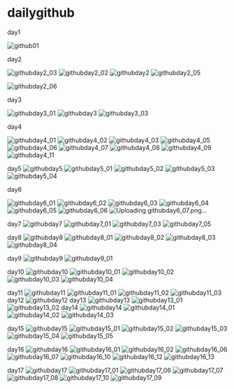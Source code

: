 # dailygithub

day1 

![github01](https://user-images.githubusercontent.com/50454382/118139032-eef77200-b441-11eb-932b-27f345d7850d.png)

day2

![githubday2_03](https://user-images.githubusercontent.com/50454382/118265562-51a94600-b4f4-11eb-81c5-59eca126416f.png)
![githubday2_02](https://user-images.githubusercontent.com/50454382/118265567-53730980-b4f4-11eb-8dd5-89669f66221a.png)
![githubday2](https://user-images.githubusercontent.com/50454382/118265572-540ba000-b4f4-11eb-912b-3852efbdfa0d.png)
![githubday2_05](https://user-images.githubusercontent.com/50454382/118265732-8e753d00-b4f4-11eb-8501-08a9e7e29df4.png)

![githubday2_06](https://user-images.githubusercontent.com/50454382/118365585-4d565900-b5d8-11eb-99fb-cb8e51b59043.png)


day3

![githubday3_01](https://user-images.githubusercontent.com/50454382/118365590-521b0d00-b5d8-11eb-8492-4360e12400df.png)
![githubday3](https://user-images.githubusercontent.com/50454382/118365593-56dfc100-b5d8-11eb-8cec-9cefcc86cbb7.png)
![githubday3_03](https://user-images.githubusercontent.com/50454382/118365574-46c7e180-b5d8-11eb-83f2-8c09f9f15208.png)

day4

![githubday4_01](https://user-images.githubusercontent.com/50454382/118396371-425c0100-b68a-11eb-8940-72ab6dc1a91e.png)
![githubday4_02](https://user-images.githubusercontent.com/50454382/118396373-45ef8800-b68a-11eb-804c-411ee8460beb.png)
![githubday4_03](https://user-images.githubusercontent.com/50454382/118396375-47b94b80-b68a-11eb-97ea-44f9764d651d.png)
![githubday4_05](https://user-images.githubusercontent.com/50454382/118396380-4be56900-b68a-11eb-94db-53e000c6be88.png)
![githubday4_06](https://user-images.githubusercontent.com/50454382/118396381-4d169600-b68a-11eb-8ab1-fa2e16a2e171.png)
![githubday4_07](https://user-images.githubusercontent.com/50454382/118396383-4e47c300-b68a-11eb-8e4e-8851d7a014d8.png)
![githubday4_08](https://user-images.githubusercontent.com/50454382/118396385-50aa1d00-b68a-11eb-8001-4988e03f74c4.png)
![githubday4_09](https://user-images.githubusercontent.com/50454382/118396386-5142b380-b68a-11eb-8ac0-d77e2e2f0b96.png)
![githubday4_11](https://user-images.githubusercontent.com/50454382/118397319-5d307480-b68e-11eb-814f-b52287995705.png)

day5
![githubday5](https://user-images.githubusercontent.com/50454382/118500307-a5b96200-b762-11eb-9c6e-f31a2f162c0c.png)
![githubday5_01](https://user-images.githubusercontent.com/50454382/118500340-abaf4300-b762-11eb-8a20-11de72d9de59.png)
![githubday5_02](https://user-images.githubusercontent.com/50454382/118500358-af42ca00-b762-11eb-971f-9c05ae81e4f2.png)
![githubday5_03](https://user-images.githubusercontent.com/50454382/118500368-b073f700-b762-11eb-9e96-fdcbf24b65e6.png)
![githubday5_04](https://user-images.githubusercontent.com/50454382/118500380-b36ee780-b762-11eb-8e84-45c15631cd63.png)

day6

![githubday6_01](https://user-images.githubusercontent.com/50454382/118675100-4d9f6000-b835-11eb-8896-2fe23c22eef2.png)
![githubday6_02](https://user-images.githubusercontent.com/50454382/118675114-5001ba00-b835-11eb-9671-8f114675d513.png)
![githubday6_03](https://user-images.githubusercontent.com/50454382/118675123-51cb7d80-b835-11eb-9fad-6c669d0ea2cc.png)
![githubday6_04](https://user-images.githubusercontent.com/50454382/118675133-52641400-b835-11eb-8fd8-1d6e503aa8d7.png)
![githubday6_05](https://user-images.githubusercontent.com/50454382/118675139-53954100-b835-11eb-92f1-320e317d119b.png)
![githubday6_06](https://user-images.githubusercontent.com/50454382/118675153-555f0480-b835-11eb-8285-94fdc3576e3e.png)
![Uploading githubday6_07.png…]()

day7
![githubday7](https://user-images.githubusercontent.com/50454382/118832186-5fe3d180-b8fb-11eb-96cb-8f7108a11673.png)
![githubday7_01](https://user-images.githubusercontent.com/50454382/118832201-62dec200-b8fb-11eb-9223-bd5cc777d2b4.png)
![githubday7_03](https://user-images.githubusercontent.com/50454382/118843626-3334b780-b905-11eb-894e-c6188d300a7f.png)
![githubday7_05](https://user-images.githubusercontent.com/50454382/118844304-d1288200-b905-11eb-8c2c-90ac0af1b217.png)

day8
![githubday8](https://user-images.githubusercontent.com/50454382/118990068-8702d780-b9bd-11eb-9ea4-a72fa835cda9.png)
![githubday8_01](https://user-images.githubusercontent.com/50454382/118990078-89653180-b9bd-11eb-93f8-f8dd2d6783fe.png)
![githubday8_02](https://user-images.githubusercontent.com/50454382/118990083-8b2ef500-b9bd-11eb-8cb5-2bc06c02b85f.png)
![githubday8_03](https://user-images.githubusercontent.com/50454382/118990105-8ec27c00-b9bd-11eb-8eac-51ce193da705.png)
![githubday8_04](https://user-images.githubusercontent.com/50454382/118990113-8ff3a900-b9bd-11eb-8e8b-feb3d51b241e.png)

day9
![githubday9](https://user-images.githubusercontent.com/50454382/119145701-de1faf80-ba84-11eb-8d42-df196acfd0f7.png)
![githubday9_01](https://user-images.githubusercontent.com/50454382/119145766-e841ae00-ba84-11eb-8f5e-bea8e90f84fe.png)

day10
![githubday10](https://user-images.githubusercontent.com/50454382/119226453-2225b980-bb44-11eb-8ae9-197eff6e52c1.png)
![githubday10_01](https://user-images.githubusercontent.com/50454382/119226454-2356e680-bb44-11eb-923c-e79ca228438c.png)
![githubday10_02](https://user-images.githubusercontent.com/50454382/119226455-2356e680-bb44-11eb-806a-e7f67c9d4dc0.png)
![githubday10_03](https://user-images.githubusercontent.com/50454382/119226456-23ef7d00-bb44-11eb-8863-b189f440bd14.png)
![githubday10_04](https://user-images.githubusercontent.com/50454382/119226458-2520aa00-bb44-11eb-9be4-f9127b4a9d8e.png)

day11
![githubday11](https://user-images.githubusercontent.com/50454382/119244574-f68ae980-bbac-11eb-8f3d-dada983823e5.png)
![githubday11_01](https://user-images.githubusercontent.com/50454382/119244577-f985da00-bbac-11eb-95c2-8b2454c8e428.png)
![githubday11_02](https://user-images.githubusercontent.com/50454382/119244578-fa1e7080-bbac-11eb-8b11-8f3e771831b2.png)
![githubday11_03](https://user-images.githubusercontent.com/50454382/119244579-fab70700-bbac-11eb-84d5-99adb5a14150.png)
day12
![githubday12](https://user-images.githubusercontent.com/50454382/119952716-45cf8080-bfd8-11eb-86a8-2854b6d28fb6.png)
day13
![githubday13](https://user-images.githubusercontent.com/50454382/119952771-4ec05200-bfd8-11eb-93f6-b2acb5a2f22f.png)
![githubday13_01](https://user-images.githubusercontent.com/50454382/119952776-4ff17f00-bfd8-11eb-8f5f-cd7bb8890be3.png)
![githubday13_02](https://user-images.githubusercontent.com/50454382/119952782-51bb4280-bfd8-11eb-9616-8867f1e64944.png)
day14
![githubday14](https://user-images.githubusercontent.com/50454382/119954695-39e4be00-bfda-11eb-89d8-c6d3d9e3e787.png)
![githubday14_01](https://user-images.githubusercontent.com/50454382/119954703-3bae8180-bfda-11eb-9154-5ff959d2d575.png)
![githubday14_02](https://user-images.githubusercontent.com/50454382/119954725-41a46280-bfda-11eb-827d-0180d0ccd8a9.png)
![githubday14_03](https://user-images.githubusercontent.com/50454382/119954733-436e2600-bfda-11eb-9212-0beaadc6d906.png)

day15
![githubday15](https://user-images.githubusercontent.com/50454382/120070522-f23b6080-c0c5-11eb-91da-68af028d0a5e.png)
![githubday15_01](https://user-images.githubusercontent.com/50454382/120070528-f7001480-c0c5-11eb-8b06-0283cf84e18e.png)
![githubday15_02](https://user-images.githubusercontent.com/50454382/120070529-f8314180-c0c5-11eb-8ea4-7547bbc9a1f5.png)
![githubday15_03](https://user-images.githubusercontent.com/50454382/120070533-f9626e80-c0c5-11eb-9bd9-0af36f87772b.png)
![githubday15_04](https://user-images.githubusercontent.com/50454382/120070534-fa939b80-c0c5-11eb-9c0c-db40d6413dbd.png)
![githubday15_05](https://user-images.githubusercontent.com/50454382/120070536-fcf5f580-c0c5-11eb-994c-3d02905911b6.png)

day16
![githubday16](https://user-images.githubusercontent.com/50454382/120104879-a3f39380-c191-11eb-8ff9-4f762e4b8a22.png)
![githubday16_01](https://user-images.githubusercontent.com/50454382/120104886-a950de00-c191-11eb-9008-090af6c2154d.png)
![githubday16_02](https://user-images.githubusercontent.com/50454382/120104891-aa820b00-c191-11eb-813e-bc56918fecb9.png)
![githubday16_06](https://user-images.githubusercontent.com/50454382/120104894-ac4bce80-c191-11eb-82d3-0f84b77d3e8c.png)
![githubday16_07](https://user-images.githubusercontent.com/50454382/120104898-aeae2880-c191-11eb-8581-8cc81cc8366b.png)
![githubday16_10](https://user-images.githubusercontent.com/50454382/120104902-b1108280-c191-11eb-8821-8f656d1c0780.png)
![githubday16_12](https://user-images.githubusercontent.com/50454382/120104904-b372dc80-c191-11eb-8549-301a96bac108.png)
![githubday16_13](https://user-images.githubusercontent.com/50454382/120104905-b40b7300-c191-11eb-999a-a5db721e87fb.png)

day17
![githubday17](https://user-images.githubusercontent.com/50454382/120208443-6f064000-c268-11eb-8055-0e4cde9aeaa1.png)
![githubday17_01](https://user-images.githubusercontent.com/50454382/120208452-73caf400-c268-11eb-8baf-d81bc5b60730.png)
![githubday17_06](https://user-images.githubusercontent.com/50454382/120208469-7a596b80-c268-11eb-9292-028455ae6e4c.png)
![githubday17_07](https://user-images.githubusercontent.com/50454382/120208476-7cbbc580-c268-11eb-83f3-3833dfbacd7d.png)
![githubday17_08](https://user-images.githubusercontent.com/50454382/120208486-7f1e1f80-c268-11eb-99c7-1ebb048f166d.png)
![githubday17_10](https://user-images.githubusercontent.com/50454382/120208504-83e2d380-c268-11eb-8782-2f46a65d2ffe.png)
![githubday17_09](https://user-images.githubusercontent.com/50454382/120208508-85140080-c268-11eb-90da-e66f8aa93218.png)
